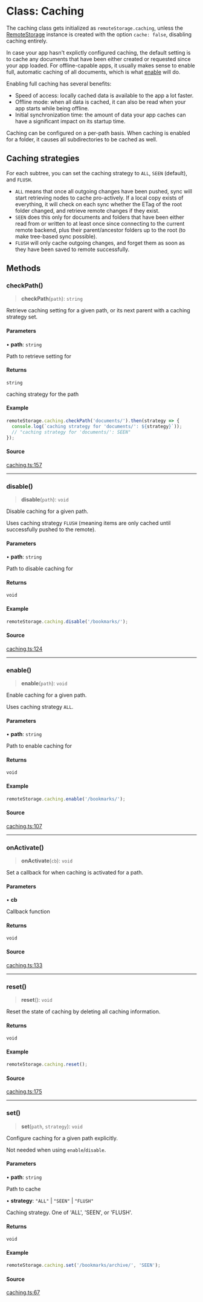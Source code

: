 # Class: Caching

The caching class gets initialized as `remoteStorage.caching`, unless the
[RemoteStorage](../../remotestorage/classes/RemoteStorage.md) instance is created with the option `cache: false`, disabling
caching entirely.

In case your app hasn't explictly configured caching, the default setting is to
cache any documents that have been either created or requested since your app
loaded. For offline-capable apps, it usually makes sense to enable full,
automatic caching of all documents, which is what [enable](Caching.md#enable) will do.

Enabling full caching has several benefits:

* Speed of access: locally cached data is available to the app a lot faster.
* Offline mode: when all data is cached, it can also be read when your app
  starts while being offline.
* Initial synchronization time: the amount of data your app caches can
  have a significant impact on its startup time.

Caching can be configured on a per-path basis. When caching is enabled for a
folder, it causes all subdirectories to be cached as well.

## Caching strategies

For each subtree, you can set the caching strategy to ``ALL``, ``SEEN``
(default), and ``FLUSH``.

* `ALL` means that once all outgoing changes have been pushed, sync will
  start retrieving nodes to cache pro-actively. If a local copy exists
  of everything, it will check on each sync whether the ETag of the root
  folder changed, and retrieve remote changes if they exist.
* `SEEN` does this only for documents and folders that have been either
  read from or written to at least once since connecting to the current
  remote backend, plus their parent/ancestor folders up to the root (to
  make tree-based sync possible).
* `FLUSH` will only cache outgoing changes, and forget them as soon as
  they have been saved to remote successfully.

## Methods

### checkPath()

> **checkPath**(`path`): `string`

Retrieve caching setting for a given path, or its next parent
with a caching strategy set.

#### Parameters

• **path**: `string`

Path to retrieve setting for

#### Returns

`string`

caching strategy for the path

#### Example

```js
remoteStorage.caching.checkPath('documents/').then(strategy => {
  console.log(`caching strategy for 'documents/': ${strategy}`));
  // "caching strategy for 'documents/': SEEN"
});
```

#### Source

[caching.ts:157](https://github.com/remotestorage/remotestorage.js/blob/65f5343823175e12058c01e23219a8cc9d34932b/src/caching.ts#L157)

***

### disable()

> **disable**(`path`): `void`

Disable caching for a given path.

Uses caching strategy ``FLUSH`` (meaning items are only cached until
successfully pushed to the remote).

#### Parameters

• **path**: `string`

Path to disable caching for

#### Returns

`void`

#### Example

```js
remoteStorage.caching.disable('/bookmarks/');
```

#### Source

[caching.ts:124](https://github.com/remotestorage/remotestorage.js/blob/65f5343823175e12058c01e23219a8cc9d34932b/src/caching.ts#L124)

***

### enable()

> **enable**(`path`): `void`

Enable caching for a given path.

Uses caching strategy ``ALL``.

#### Parameters

• **path**: `string`

Path to enable caching for

#### Returns

`void`

#### Example

```js
remoteStorage.caching.enable('/bookmarks/');
```

#### Source

[caching.ts:107](https://github.com/remotestorage/remotestorage.js/blob/65f5343823175e12058c01e23219a8cc9d34932b/src/caching.ts#L107)

***

### onActivate()

> **onActivate**(`cb`): `void`

Set a callback for when caching is activated for a path.

#### Parameters

• **cb**

Callback function

#### Returns

`void`

#### Source

[caching.ts:133](https://github.com/remotestorage/remotestorage.js/blob/65f5343823175e12058c01e23219a8cc9d34932b/src/caching.ts#L133)

***

### reset()

> **reset**(): `void`

Reset the state of caching by deleting all caching information.

#### Returns

`void`

#### Example

```js
remoteStorage.caching.reset();
```

#### Source

[caching.ts:175](https://github.com/remotestorage/remotestorage.js/blob/65f5343823175e12058c01e23219a8cc9d34932b/src/caching.ts#L175)

***

### set()

> **set**(`path`, `strategy`): `void`

Configure caching for a given path explicitly.

Not needed when using ``enable``/``disable``.

#### Parameters

• **path**: `string`

Path to cache

• **strategy**: `"ALL"` \| `"SEEN"` \| `"FLUSH"`

Caching strategy. One of 'ALL', 'SEEN', or 'FLUSH'.

#### Returns

`void`

#### Example

```js
remoteStorage.caching.set('/bookmarks/archive/', 'SEEN');
```

#### Source

[caching.ts:67](https://github.com/remotestorage/remotestorage.js/blob/65f5343823175e12058c01e23219a8cc9d34932b/src/caching.ts#L67)
